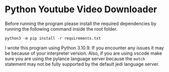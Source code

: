 # Python Youtube Video Downloader

Before running the program please install the required dependencies
by running the following command inside the root folder.

```
python3 -m pip install -r requirements.txt
```

I wrote this program using Python 3.10.9.
If you encounter any issues it may be because of your interpreter version.
Also, if you are using vscode make sure you are using the pylance language server 
because the `match` statement may not be fully supported by the default jedi language server.